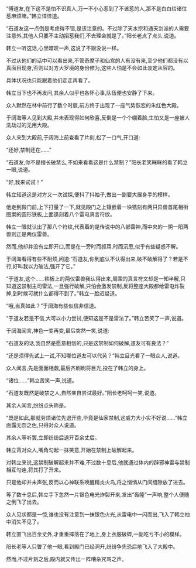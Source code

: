 
“傅道友,在下这不是怕不识真人,万一不小心惹到了不该惹的人,那不是白白给诸位惹麻烦嘛。”韩立悻悻道。

“石道友这一点倒是考虑得不错,是该注意的。不过除了天水宗和通天剑派的人需要注意外,其他人只要不主动招惹我们,不去理会就是了。”阳长老点了点头,说道。

韩立一听这话,心里暗叹一声,这说了不跟没说一样。

不过从他们的话中可以看出来,不管奇摩子和仙宫的人有没有来,至少他们都没有以真面目现身,否则以对方大罗境的身份修为,这些人怕是不会如此淡定从容的。

具体状况也只能跟着他们走走再看了。

韩立当下也不再发问,其余人似乎也各怀心事,队伍便也安静了下来。

众人默然在林中前行了数个时辰,前方终于出现了一座气势恢宏的朱红色大殿。

于阔海等人见到大殿,并未表现得如何欣喜,反倒是一个个绷着脸,生怕又是一座被人洗劫过的无用大殿。

众人来到大殿前,于阔海上前查看了片刻,松了一口气,开口道:

“还好,禁制还在……”

“石道友,你不是擅长破禁么,不如来看看这是什么禁制？”阳长老笑眯眯的看了韩立一眼,说道。

“好,我来试试！”

韩立知道这是对方又一次试探,便抖了抖袖子,做出一副要大展身手的模样。

他走到殿门前,上下打量了一下,就见殿门之上镶嵌着一块镌刻有两只异兽首尾相衔图案的圆形铁板,上面镌刻着八个雷电真言符纹。

韩立一眼就认出了那八个符纹,代表着的是传说中的八部雷神,而中央的一阴一阳两兽则正是两仪雷兽。

然而,他却并没有立即开口,而是在一旁时而抓耳,时而沉思,似乎有些疑惑不解。

于阔海看得有些不耐烦,问道:“石道友,你到底认不认得出来,破不破解得了？若是不行,好叫我以力破法,强开了它。”

“于道友,这个……铁板上的两仪雷兽我认得出来,周围的真言符文却是一知半解,只知道这禁制主司雷法,一旦强行破解,只怕会激发禁制,反将整座大殿都给雷电炸裂掉,到时候可就什么都得不到了。”韩立一脸迟疑道。

“哦,当真如此？”于阔海有些似信非信道。

“于道友若是不信,大可以小力尝试,便知这是不是雷法了。”韩立苦笑了一声,说道。

于阔海闻言,神色一变再变,最后突然一笑,说道:

“石道友的话,我自然是愿意相信的,只是这禁制如何破解,道友可有良法？”

“还是须得先试上一试,不知哪位道友可以代劳？”韩立目光看了一眼众人,说道。

众人闻言,先是面面相觑,最后齐刷刷将目光,投在了韩立的身上。

“诸位……”韩立苦笑一声,说道。

“石道友既然是破禁之人,自然亲自尝试最好。”阳长老呵呵一笑,说道。

其余人闻言,纷纷点头称是。

“既是如此,那就劳烦诸位先退开些,毕竟是仙家禁制,这威力大小实不好说……”韩立面露无奈之色,只得对众人说道。

其余人等听罢,立即纷纷后退开百余丈后。

韩立背对众人,嘴角勾起一抹笑意,开始在禁制上破解起来。

对韩立来说,这禁制破解起来并不难,不过数十息后,他就通过体内的辟邪神雷与禁制相互勾连,将其打了开来。

只是他却并未声张,反而以心神联系唤醒精炎火鸟,将之悄悄从门间缝隙放了进去。

等了数十息后,韩立手下忽然一片银色电光炸裂开来,发出“轰隆”一声响,整个人便随之倒飞了出去。

众人见状都是一惊,谁也没有注意到一抹银色火光,从雷电中一闪而出,飞入了韩立袖中消失不见了。

韩立直飞出百余丈外,才重重摔落在了地上,身上衣服破碎,一副吃亏不小的模样。

阳长老等人只瞥了他一眼,看到殿门已经洞开,纷纷争先恐后地飞入了大殿中。

然而,不过片刻之后,殿内就又传出一阵嘈杂咒骂之声。